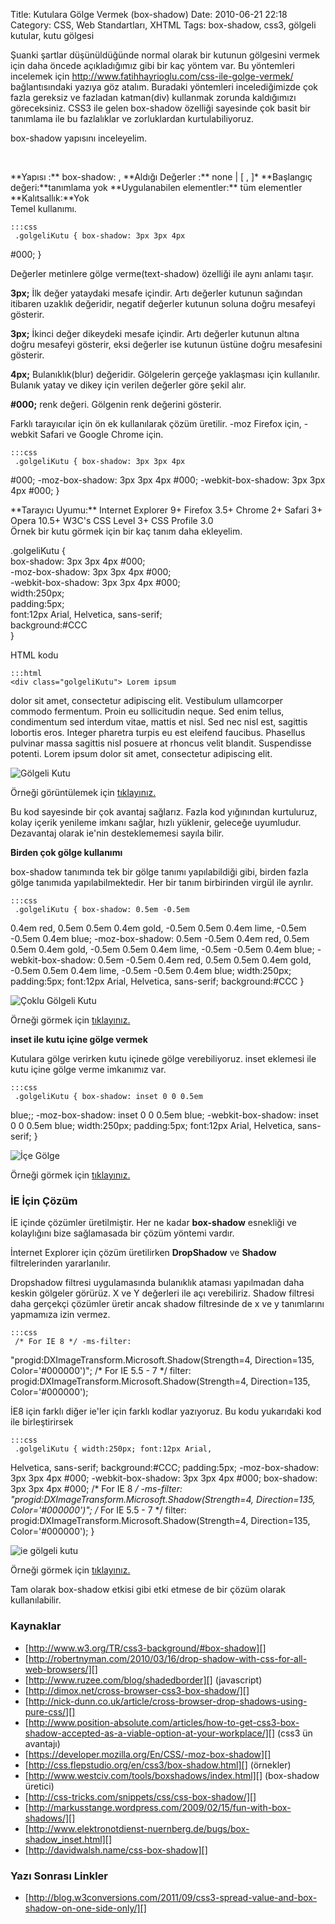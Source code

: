 Title: Kutulara Gölge Vermek (box-shadow)
Date: 2010-06-21 22:18
Category: CSS, Web Standartları, XHTML
Tags: box-shadow, css3, gölgeli kutular, kutu gölgesi

Şuanki şartlar düşünüldüğünde normal olarak bir kutunun gölgesini vermek
için daha öncede açıkladığımız gibi bir kaç yöntem var. Bu yöntemleri
incelemek için http://www.fatihhayrioglu.com/css-ile-golge-vermek/
bağlantısındaki yazıya göz atalım. Buradaki yöntemleri incelediğimizde
çok fazla gereksiz ve fazladan katman(div) kullanmak zorunda kaldığımızı
göreceksiniz. CSS3 ile gelen box-shadow özelliği sayesinde çok basit bir
tanımlama ile bu fazlalıklar ve zorluklardan kurtulabiliyoruz.
<!--more-->

box-shadow yapısını inceleyelim.

 

<div class="cssozelliktanimi">
**Yapısı :** box-shadow: <deger>, <deger>  
**Aldığı Değerler :** none | <gölge> [ , <gölge> ]*   
**Başlangıç değeri:**tanımlama yok   
**Uygulanabilen elementler:** tüm elementler  
**Kalıtsallık:**Yok

</div>
Temel kullanımı.

	:::css
	 .golgeliKutu { box-shadow: 3px 3px 4px
#000; } 

Değerler metinlere gölge verme(text-shadow) özelliği ile aynı anlamı
taşır.

**3px;** İlk değer yataydaki mesafe içindir. Artı değerler kutunun
sağından itibaren uzaklık değeridir, negatif değerler kutunun soluna
doğru mesafeyi gösterir.

**3px;** İkinci değer dikeydeki mesafe içindir. Artı değerler kutunun
altına doğru mesafeyi gösterir, eksi değerler ise kutunun üstüne doğru
mesafesini gösterir.

**4px;** Bulanıklık(blur) değeridir. Gölgelerin gerçeğe yaklaşması için
kullanılır. Bulanık yatay ve dikey için verilen değerler göre şekil
alır.

**#000;** renk değeri. Gölgenin renk değerini gösterir.

Farklı tarayıcılar için ön ek kullanılarak çözüm üretilir. -moz Firefox
için, -webkit Safari ve Google Chrome için.

	:::css
	 .golgeliKutu { box-shadow: 3px 3px 4px
#000; -moz-box-shadow: 3px 3px 4px #000; -webkit-box-shadow: 3px 3px
4px #000; } 

<div class="tarayiciuyum">
**Tarayıcı Uyumu:**  
Internet Explorer 9+   
Firefox 3.5+   
Chrome 2+  
Safari 3+  
Opera 10.5+  
W3C's CSS Level 3+  
CSS Profile 3.0

</div>
Örnek bir kutu görmek için bir kaç tanım daha ekleyelim.

.golgeliKutu {  
box-shadow: 3px 3px 4px #000;  
-moz-box-shadow: 3px 3px 4px #000;  
-webkit-box-shadow: 3px 3px 4px #000;  
width:250px;  
padding:5px;  
font:12px Arial, Helvetica, sans-serif;  
background:#CCC  
}

HTML kodu

	:::html
	<div class="golgeliKutu"> Lorem ipsum
dolor sit amet, consectetur adipiscing elit. Vestibulum ullamcorper
commodo fermentum. Proin eu sollicitudin neque. Sed enim tellus,
condimentum sed interdum vitae, mattis et nisl. Sed nec nisl est,
sagittis lobortis eros. Integer pharetra turpis eu est eleifend
faucibus. Phasellus pulvinar massa sagittis nisl posuere at rhoncus
velit blandit. Suspendisse potenti. Lorem ipsum dolor sit amet,
consectetur adipiscing elit. </div> 

![Gölgeli Kutu][]

Örneği görüntülemek için [tıklayınız.][]

Bu kod sayesinde bir çok avantaj sağlarız. Fazla kod yığınından
kurtuluruz, kolay içerik yenileme imkanı sağlar, hızlı yüklenir,
geleceğe uyumludur. Dezavantaj olarak ie'nin desteklememesi sayıla
bilir.

**Birden çok gölge kullanımı**

box-shadow tanımında tek bir gölge tanımı yapılabildiği gibi, birden
fazla gölge tanımıda yapılabilmektedir. Her bir tanım birbirinden virgül
ile ayrılır.

	:::css
	 .golgeliKutu { box-shadow: 0.5em -0.5em
0.4em red, 0.5em 0.5em 0.4em gold, -0.5em 0.5em 0.4em lime, -0.5em
-0.5em 0.4em blue; -moz-box-shadow: 0.5em -0.5em 0.4em red, 0.5em 0.5em
0.4em gold, -0.5em 0.5em 0.4em lime, -0.5em -0.5em 0.4em blue;
-webkit-box-shadow: 0.5em -0.5em 0.4em red, 0.5em 0.5em 0.4em gold,
-0.5em 0.5em 0.4em lime, -0.5em -0.5em 0.4em blue; width:250px;
padding:5px; font:12px Arial, Helvetica, sans-serif; background:#CCC }


![Çoklu Gölgeli Kutu][]

Örneği görmek için [tıklayınız.][1]

**inset ile kutu içine gölge vermek**

Kutulara gölge verirken kutu içinede gölge verebiliyoruz. inset eklemesi
ile kutu içine gölge verme imkanımız var.

	:::css
	 .golgeliKutu { box-shadow: inset 0 0 0.5em
blue;; -moz-box-shadow: inset 0 0 0.5em blue; -webkit-box-shadow: inset
0 0 0.5em blue; width:250px; padding:5px; font:12px Arial, Helvetica,
sans-serif; } 

![İçe Gölge][]

Örneği görmek için [tıklayınız.][2]

### İE İçin Çözüm

İE içinde çözümler üretilmiştir. Her ne kadar **box-shadow** esnekliği
ve kolaylığını bize sağlamasada bir çözüm yöntemi vardır.

İnternet Explorer için çözüm üretilirken **DropShadow** ve **Shadow**
filtrelerinden yararlanılır.

Dropshadow filtresi uygulamasında bulanıklık ataması yapılmadan daha
keskin gölgeler görürüz. X ve Y değerleri ile açı verebiliriz. Shadow
filtresi daha gerçekçi çözümler üretir ancak shadow filtresinde de x ve
y tanımlarını yapmamıza izin vermez.

	:::css
	 /* For IE 8 */ -ms-filter:
"progid:DXImageTransform.Microsoft.Shadow(Strength=4, Direction=135,
Color='#000000')"; /* For IE 5.5 - 7 */ filter:
progid:DXImageTransform.Microsoft.Shadow(Strength=4, Direction=135,
Color='#000000'); 

İE8 için farklı diğer ie'ler için farklı kodlar yazıyoruz. Bu kodu
yukarıdaki kod ile birleştirirsek

	:::css
	 .golgeliKutu { width:250px; font:12px Arial,
Helvetica, sans-serif; background:#CCC; padding:5px; -moz-box-shadow:
3px 3px 4px #000; -webkit-box-shadow: 3px 3px 4px #000; box-shadow:
3px 3px 4px #000; /* For IE 8 */ -ms-filter:
"progid:DXImageTransform.Microsoft.Shadow(Strength=4, Direction=135,
Color='#000000')"; /* For IE 5.5 - 7 */ filter:
progid:DXImageTransform.Microsoft.Shadow(Strength=4, Direction=135,
Color='#000000'); } 

![ie gölgeli kutu][]

Örneği görmek için [tıklayınız.][3]

Tam olarak box-shadow etkisi gibi etki etmese de bir çözüm olarak
kullanılabilir.

### Kaynaklar

-   [http://www.w3.org/TR/css3-background/#box-shadow][]
-   [http://robertnyman.com/2010/03/16/drop-shadow-with-css-for-all-web-browsers/][]
-   [http://www.ruzee.com/blog/shadedborder][] (javascript)
-   [http://dimox.net/cross-browser-css3-box-shadow/][]
-   [http://nick-dunn.co.uk/article/cross-browser-drop-shadows-using-pure-css/][]
-   [http://www.position-absolute.com/articles/how-to-get-css3-box-shadow-accepted-as-a-viable-option-at-your-workplace/][]
    (css3 ün avantajı)
-   [https://developer.mozilla.org/En/CSS/-moz-box-shadow][]
-   [http://css.flepstudio.org/en/css3/box-shadow.html][] (örnekler)
-   [http://www.westciv.com/tools/boxshadows/index.html][] (box-shadow
    üretici)
-   [http://css-tricks.com/snippets/css/css-box-shadow/][]
-   [http://markusstange.wordpress.com/2009/02/15/fun-with-box-shadows/][]
-   [http://www.elektronotdienst-nuernberg.de/bugs/box-shadow_inset.html][]
-   [http://davidwalsh.name/css-box-shadow][]

### Yazı Sonrası Linkler

-   [http://blog.w3conversions.com/2011/09/css3-spread-value-and-box-shadow-on-one-side-only/][]

</p>

  [Gölgeli Kutu]: http://fatihhayrioglu.com/dokumanlar/box_shadow/box_shadow_1.gif
  [tıklayınız.]: http://fatihhayrioglu.com/dokumanlar/box_shadow/golgeli_kutu.html
  [Çoklu Gölgeli Kutu]: http://fatihhayrioglu.com/dokumanlar/box_shadow/box_shadow_2.gif
  [1]: http://fatihhayrioglu.com/dokumanlar/box_shadow/golgeli_kutu_coklu.html
  [İçe Gölge]: http://fatihhayrioglu.com/dokumanlar/box_shadow/box_shadow_3.gif
  [2]: http://fatihhayrioglu.com/dokumanlar/box_shadow/golgeli_kutu_icegolge.html
  [ie gölgeli kutu]: http://fatihhayrioglu.com/dokumanlar/box_shadow/box_shadow_ie.gif
  [3]: http://fatihhayrioglu.com/dokumanlar/box_shadow/golgeli_kutu_ie.html
  [http://www.w3.org/TR/css3-background/#box-shadow]: http://www.w3.org/TR/css3-background/#box-shadow
  [http://robertnyman.com/2010/03/16/drop-shadow-with-css-for-all-web-browsers/]:
    http://robertnyman.com/2010/03/16/drop-shadow-with-css-for-all-web-browsers/
  [http://www.ruzee.com/blog/shadedborder]: http://www.ruzee.com/blog/shadedborder
  [http://dimox.net/cross-browser-css3-box-shadow/]: http://dimox.net/cross-browser-css3-box-shadow/
  [http://nick-dunn.co.uk/article/cross-browser-drop-shadows-using-pure-css/]:
    http://nick-dunn.co.uk/article/cross-browser-drop-shadows-using-pure-css/
  [http://www.position-absolute.com/articles/how-to-get-css3-box-shadow-accepted-as-a-viable-option-at-your-workplace/]:
    http://www.position-absolute.com/articles/how-to-get-css3-box-shadow-accepted-as-a-viable-option-at-your-workplace/
  [https://developer.mozilla.org/En/CSS/-moz-box-shadow]: https://developer.mozilla.org/En/CSS/-moz-box-shadow
  [http://css.flepstudio.org/en/css3/box-shadow.html]: http://css.flepstudio.org/en/css3/box-shadow.html
  [http://www.westciv.com/tools/boxshadows/index.html]: http://www.westciv.com/tools/boxshadows/index.html
  [http://css-tricks.com/snippets/css/css-box-shadow/]: http://css-tricks.com/snippets/css/css-box-shadow/
  [http://markusstange.wordpress.com/2009/02/15/fun-with-box-shadows/]: http://markusstange.wordpress.com/2009/02/15/fun-with-box-shadows/
  [http://www.elektronotdienst-nuernberg.de/bugs/box-shadow_inset.html]:
    http://www.elektronotdienst-nuernberg.de/bugs/box-shadow_inset.html
  [http://davidwalsh.name/css-box-shadow]: http://davidwalsh.name/css-box-shadow
  [http://blog.w3conversions.com/2011/09/css3-spread-value-and-box-shadow-on-one-side-only/]:
    http://blog.w3conversions.com/2011/09/css3-spread-value-and-box-shadow-on-one-side-only/
